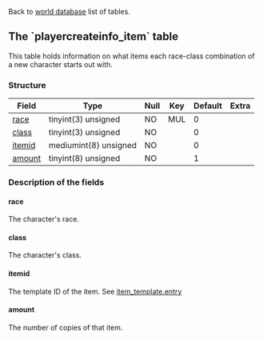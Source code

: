 Back to [world database](mangosdb_struct) list of tables.

The \`playercreateinfo\_item\` table
------------------------------------

This table holds information on what items each race-class combination of a new character starts out with.

### Structure

| **Field**                              | **Type**              | **Null** | **Key** | **Default** | **Extra** |
|----------------------------------------|-----------------------|----------|---------|-------------|-----------|
| [race](Playercreateinfo_item#race)     | tinyint(3) unsigned   | NO       | MUL     | 0           |           |
| [class](Playercreateinfo_item#class)   | tinyint(3) unsigned   | NO       |         | 0           |           |
| [itemid](Playercreateinfo_item#itemid) | mediumint(8) unsigned | NO       |         | 0           |           |
| [amount](Playercreateinfo_item#amount) | tinyint(8) unsigned   | NO       |         | 1           |           |

### Description of the fields

#### race

The character's race.

#### class

The character's class.

#### itemid

The template ID of the item. See [item\_template.entry](item_template#entry)

#### amount

The number of copies of that item.
